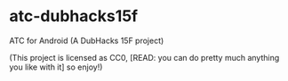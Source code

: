 # atc-dubhacks15f
ATC for Android (A DubHacks 15F project)

(This project is licensed as CC0, [READ: you can do pretty much anything you like with it] so enjoy!)
